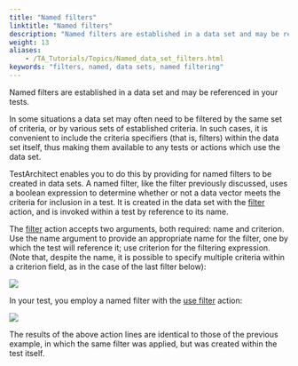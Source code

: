 ```yaml
--- 
title: "Named filters"
linktitle: "Named filters"
description: "Named filters are established in a data set and may be referenced in your tests."
weight: 13
aliases: 
    - /TA_Tutorials/Topics/Named_data_set_filters.html
keywords: "filters, named, data sets, named filtering"
---
```


Named filters are established in a data set and may be referenced in your tests.

In some situations a data set may often need to be filtered by the same set of criteria, or by various sets of established criteria. In such cases, it is convenient to include the criteria specifiers \(that is, filters\) within the data set itself, thus making them available to any tests or actions which use the data set.

TestArchitect enables you to do this by providing for named filters to be created in data sets. A named filter, like the filter previously discussed, uses a boolean expression to determine whether or not a data vector meets the criteria for inclusion in a test. It is created in the data set with the [filter](/reuse/../TA_Automation/Topics/bia_filter.html) action, and is invoked within a test by reference to its name.

The [filter](/reuse/../TA_Automation/Topics/bia_filter.html) action accepts two arguments, both required: name and criterion. Use the name argument to provide an appropriate name for the filter, one by which the test will reference it; use criterion for the filtering expression. \(Note that, despite the name, it is possible to specify multiple criteria within a criterion field, as in the case of the last filter below\):

![](/images/TA_Tutorials/Images/TA7tut.data_set.Rented_Cars.with_named_filters.png)

In your test, you employ a named filter with the [use filter](/reuse/../TA_Automation/Topics/bia_use_filter.html) action:

![](/images/TA_Tutorials/Images/TA7tut.Data_Sets.Test01_named_filter01.png)

The results of the above action lines are identical to those of the previous example, in which the same filter was applied, but was created within the test itself.




